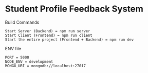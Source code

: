 # Student Profile Feedback System

Build Commands

```
Start Server (Backend) = npm run server
Start Client (Frontend) = npm run client
Start the entire project (Frontend + Backend) = npm run dev
```

ENV file

```.env
PORT = 5000
NODE_ENV = development
MONGO_URI = mongodb://localhost:27017
```
